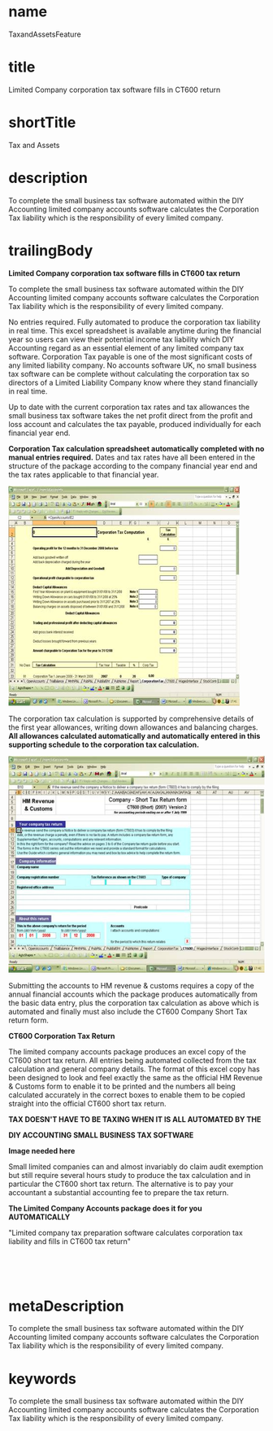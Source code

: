 # name
TaxandAssetsFeature

# title
Limited Company corporation tax software fills in CT600 return

# shortTitle
Tax and Assets

# description
<p>To complete the small business tax software automated within the DIY Accounting limited company accounts software calculates the Corporation Tax liability which is the responsibility of every limited company.</p>

# trailingBody
<p>
    <strong>Limited Company corporation tax software fills in CT600 tax return</strong>
</p>
<p>To complete the small business tax software automated within the DIY Accounting limited company accounts software calculates the Corporation Tax liability which is the responsibility of every limited company.</p>
<p>No entries required. Fully automated to produce the corporation tax liability in real time. This excel spreadsheet is available anytime during the financial year so users can view their potential income tax liability which DIY Accounting regard as an essential element of any limited company tax software. Corporation Tax payable is one of the most significant costs of any limited liability company. No accounts software UK, no small business tax software can be complete without calculating the corporation tax so directors of a Limited Liability Company know where they stand financially in real time.</p>
<p>Up to date with the current corporation tax rates and tax allowances the small business tax software takes the net profit direct from the profit and loss account and calculates the tax payable, produced individually for each financial year end.</p>
<p>
    <strong>Corporation Tax calculation spreadsheet automatically completed with no manual entries required.</strong> Dates and tax rates have all been entered in the structure of the package according to the company financial year end and the tax rates applicable to that financial year.
</p>
<p>
    <strong><span><img alt='corporationtax1.jpg' src='assets/corporationtax1.jpg'/></span>
        <br>
    </strong>
</p>
<p>
    The corporation tax calculation is supported by comprehensive details of the first year allowances, writing down allowances and balancing charges. <strong>All allowances calculated automatically and automatically entered in this supporting schedule to the corporation tax calculation.</strong>
</p>
<p>
    <strong><span><img alt='corporationtax2.jpg' src='assets/corporationtax2.jpg'/></span>
        <br>
    </strong>
</p>
<p>Submitting the accounts to HM revenue &amp; customs requires a copy of the annual financial accounts which the package produces automatically from the basic data entry, plus the corporation tax calculation as above which is automated and finally must also include the CT600 Company Short Tax return form.</p>
<p>
    <strong>CT600 Corporation Tax Return</strong>
</p>
<p>The limited company accounts package produces an excel copy of the CT600 short tax return. All entries being automated collected from the tax calculation and general company details. The format of this excel copy has been designed to look and feel exactly the same as the official HM Revenue &amp; Customs form to enable it to be printed and the numbers all being calculated accurately in the correct boxes to enable them to be copied straight into the official CT600 short tax return.</p>
<p>
    <strong>TAX DOESN'T HAVE TO BE TAXING WHEN IT IS ALL AUTOMATED BY THE</strong>
</p>
<p>
    <strong>DIY ACCOUNTING SMALL BUSINESS TAX SOFTWARE</strong>
</p>
<p>
    <strong>Image needed here</strong>
</p>
<p>Small limited companies can and almost invariably do claim audit exemption but still require several hours study to produce the tax calculation and in particular the CT600 short tax return. The alternative is to pay your accountant a substantial accounting fee to prepare the tax return.</p>
<p>
    <strong>The Limited Company Accounts package does it for you AUTOMATICALLY</strong>
</p>
<p>"Limited company tax preparation software calculates corporation tax liability and fills in CT600 tax return"</p>
<p>
    <strong>
        <br>
    </strong>
</p>
<p>
    <strong>
        <br>
    </strong>
</p>


# metaDescription
<p>To complete the small business tax software automated within the DIY Accounting limited company accounts software calculates the Corporation Tax liability which is the responsibility of every limited company.</p>

# keywords
<p>To complete the small business tax software automated within the DIY Accounting limited company accounts software calculates the Corporation Tax liability which is the responsibility of every limited company.</p>
